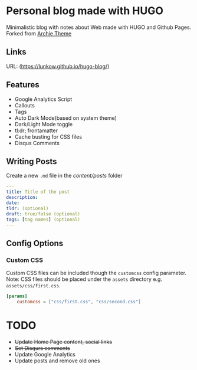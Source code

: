 # Personal blog made with HUGO

Minimalistic blog with notes about Web made with HUGO and Github Pages.  
Forked from [Archie Theme](https://github.com/athul/archie)

## Links

URL: (https://lunkow.github.io/hugo-blog/)

## Features

- Google Analytics Script
- Callouts
- Tags
- Auto Dark Mode(based on system theme)
- Dark/Light Mode toggle
- tl:dr; frontamatter
- Cache busting for CSS files
- Disqus Comments

## Writing Posts

Create a new `.md` file in the *content/posts* folder
```yml
---
title: Title of the post
description:
date:
tldr: (optional)
draft: true/false (optional)
tags: [tag names] (optional)
---
```

## Config Options

### Custom CSS

Custom CSS files can be included though the `customcss` config parameter.  
Note: CSS files should be placed under the `assets` directory e.g. `assets/css/first.css`.

```toml
[params]
	customcss = ["css/first.css", "css/second.css"]
```

# TODO

- ~~Update Home Page content, social links~~
- ~~Set Disqurs comments~~
- Update Google Analytics
- Update posts and remove old ones